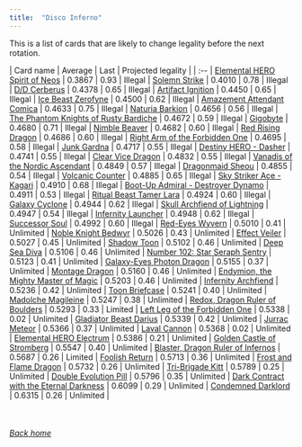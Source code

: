 ```yaml
---
title:  "Disco Inferno"
---
```


This is a list of cards that are likely to change legality before the next rotation.

| Card name | Average | Last | Projected legality |
| :-- |
[Elemental HERO Spirit of Neos](https://db.ygoprodeck.com/card/?search=Elemental%20HERO%20Spirit%20of%20Neos) | 0.3867 | 0.93 | Illegal |
[Solemn Strike](https://db.ygoprodeck.com/card/?search=Solemn%20Strike) | 0.4010 | 0.78 | Illegal |
[D/D Cerberus](https://db.ygoprodeck.com/card/?search=D/D%20Cerberus) | 0.4378 | 0.65 | Illegal |
[Artifact Ignition](https://db.ygoprodeck.com/card/?search=Artifact%20Ignition) | 0.4450 | 0.65 | Illegal |
[Ice Beast Zerofyne](https://db.ygoprodeck.com/card/?search=Ice%20Beast%20Zerofyne) | 0.4500 | 0.62 | Illegal |
[Amazement Attendant Comica](https://db.ygoprodeck.com/card/?search=Amazement%20Attendant%20Comica) | 0.4633 | 0.75 | Illegal |
[Naturia Barkion](https://db.ygoprodeck.com/card/?search=Naturia%20Barkion) | 0.4656 | 0.56 | Illegal |
[The Phantom Knights of Rusty Bardiche](https://db.ygoprodeck.com/card/?search=The%20Phantom%20Knights%20of%20Rusty%20Bardiche) | 0.4672 | 0.59 | Illegal |
[Gigobyte](https://db.ygoprodeck.com/card/?search=Gigobyte) | 0.4680 | 0.71 | Illegal |
[Nimble Beaver](https://db.ygoprodeck.com/card/?search=Nimble%20Beaver) | 0.4682 | 0.60 | Illegal |
[Red Rising Dragon](https://db.ygoprodeck.com/card/?search=Red%20Rising%20Dragon) | 0.4686 | 0.60 | Illegal |
[Right Arm of the Forbidden One](https://db.ygoprodeck.com/card/?search=Right%20Arm%20of%20the%20Forbidden%20One) | 0.4695 | 0.58 | Illegal |
[Junk Gardna](https://db.ygoprodeck.com/card/?search=Junk%20Gardna) | 0.4717 | 0.55 | Illegal |
[Destiny HERO - Dasher](https://db.ygoprodeck.com/card/?search=Destiny%20HERO%20-%20Dasher) | 0.4741 | 0.55 | Illegal |
[Clear Vice Dragon](https://db.ygoprodeck.com/card/?search=Clear%20Vice%20Dragon) | 0.4832 | 0.55 | Illegal |
[Vanadis of the Nordic Ascendant](https://db.ygoprodeck.com/card/?search=Vanadis%20of%20the%20Nordic%20Ascendant) | 0.4849 | 0.57 | Illegal |
[Dragonmaid Sheou](https://db.ygoprodeck.com/card/?search=Dragonmaid%20Sheou) | 0.4855 | 0.54 | Illegal |
[Volcanic Counter](https://db.ygoprodeck.com/card/?search=Volcanic%20Counter) | 0.4885 | 0.65 | Illegal |
[Sky Striker Ace - Kagari](https://db.ygoprodeck.com/card/?search=Sky%20Striker%20Ace%20-%20Kagari) | 0.4910 | 0.68 | Illegal |
[Boot-Up Admiral - Destroyer Dynamo](https://db.ygoprodeck.com/card/?search=Boot-Up%20Admiral%20-%20Destroyer%20Dynamo) | 0.4911 | 0.53 | Illegal |
[Ritual Beast Tamer Lara](https://db.ygoprodeck.com/card/?search=Ritual%20Beast%20Tamer%20Lara) | 0.4924 | 0.60 | Illegal |
[Galaxy Cyclone](https://db.ygoprodeck.com/card/?search=Galaxy%20Cyclone) | 0.4944 | 0.62 | Illegal |
[Skull Archfiend of Lightning](https://db.ygoprodeck.com/card/?search=Skull%20Archfiend%20of%20Lightning) | 0.4947 | 0.54 | Illegal |
[Infernity Launcher](https://db.ygoprodeck.com/card/?search=Infernity%20Launcher) | 0.4948 | 0.62 | Illegal |
[Successor Soul](https://db.ygoprodeck.com/card/?search=Successor%20Soul) | 0.4992 | 0.60 | Illegal |
[Red-Eyes Wyvern](https://db.ygoprodeck.com/card/?search=Red-Eyes%20Wyvern) | 0.5010 | 0.41 | Unlimited |
[Noble Knight Bedwyr](https://db.ygoprodeck.com/card/?search=Noble%20Knight%20Bedwyr) | 0.5026 | 0.43 | Unlimited |
[Effect Veiler](https://db.ygoprodeck.com/card/?search=Effect%20Veiler) | 0.5027 | 0.45 | Unlimited |
[Shadow Toon](https://db.ygoprodeck.com/card/?search=Shadow%20Toon) | 0.5102 | 0.46 | Unlimited |
[Deep Sea Diva](https://db.ygoprodeck.com/card/?search=Deep%20Sea%20Diva) | 0.5106 | 0.46 | Unlimited |
[Number 102: Star Seraph Sentry](https://db.ygoprodeck.com/card/?search=Number%20102:%20Star%20Seraph%20Sentry) | 0.5123 | 0.41 | Unlimited |
[Galaxy-Eyes Photon Dragon](https://db.ygoprodeck.com/card/?search=Galaxy-Eyes%20Photon%20Dragon) | 0.5155 | 0.37 | Unlimited |
[Montage Dragon](https://db.ygoprodeck.com/card/?search=Montage%20Dragon) | 0.5160 | 0.46 | Unlimited |
[Endymion, the Mighty Master of Magic](https://db.ygoprodeck.com/card/?search=Endymion,%20the%20Mighty%20Master%20of%20Magic) | 0.5203 | 0.46 | Unlimited |
[Infernity Archfiend](https://db.ygoprodeck.com/card/?search=Infernity%20Archfiend) | 0.5236 | 0.42 | Unlimited |
[Toon Briefcase](https://db.ygoprodeck.com/card/?search=Toon%20Briefcase) | 0.5241 | 0.40 | Unlimited |
[Madolche Magileine](https://db.ygoprodeck.com/card/?search=Madolche%20Magileine) | 0.5247 | 0.38 | Unlimited |
[Redox, Dragon Ruler of Boulders](https://db.ygoprodeck.com/card/?search=Redox,%20Dragon%20Ruler%20of%20Boulders) | 0.5293 | 0.33 | Limited |
[Left Leg of the Forbidden One](https://db.ygoprodeck.com/card/?search=Left%20Leg%20of%20the%20Forbidden%20One) | 0.5338 | 0.02 | Unlimited |
[Gladiator Beast Darius](https://db.ygoprodeck.com/card/?search=Gladiator%20Beast%20Darius) | 0.5339 | 0.42 | Unlimited |
[Jurrac Meteor](https://db.ygoprodeck.com/card/?search=Jurrac%20Meteor) | 0.5366 | 0.37 | Unlimited |
[Laval Cannon](https://db.ygoprodeck.com/card/?search=Laval%20Cannon) | 0.5368 | 0.02 | Unlimited |
[Elemental HERO Electrum](https://db.ygoprodeck.com/card/?search=Elemental%20HERO%20Electrum) | 0.5386 | 0.21 | Unlimited |
[Golden Castle of Stromberg](https://db.ygoprodeck.com/card/?search=Golden%20Castle%20of%20Stromberg) | 0.5547 | 0.40 | Unlimited |
[Blaster, Dragon Ruler of Infernos](https://db.ygoprodeck.com/card/?search=Blaster,%20Dragon%20Ruler%20of%20Infernos) | 0.5687 | 0.26 | Limited |
[Foolish Return](https://db.ygoprodeck.com/card/?search=Foolish%20Return) | 0.5713 | 0.36 | Unlimited |
[Frost and Flame Dragon](https://db.ygoprodeck.com/card/?search=Frost%20and%20Flame%20Dragon) | 0.5732 | 0.26 | Unlimited |
[Tri-Brigade Kitt](https://db.ygoprodeck.com/card/?search=Tri-Brigade%20Kitt) | 0.5789 | 0.25 | Unlimited |
[Double Evolution Pill](https://db.ygoprodeck.com/card/?search=Double%20Evolution%20Pill) | 0.5796 | 0.35 | Unlimited |
[Dark Contract with the Eternal Darkness](https://db.ygoprodeck.com/card/?search=Dark%20Contract%20with%20the%20Eternal%20Darkness) | 0.6099 | 0.29 | Unlimited |
[Condemned Darklord](https://db.ygoprodeck.com/card/?search=Condemned%20Darklord) | 0.6315 | 0.26 | Unlimited |

<br>

###### [Back home](index)